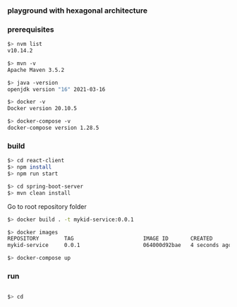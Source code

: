 ### playground with hexagonal architecture

### prerequisites
```bash
$> nvm list
v10.14.2
```

```bash
$> mvn -v
Apache Maven 3.5.2
```

```bash
$> java -version
openjdk version "16" 2021-03-16
```

```bash
$> docker -v
Docker version 20.10.5
```

```bash
$> docker-compose -v
docker-compose version 1.28.5
```

### build

```bash
$> cd react-client
$> npm install
$> npm run start
```

```bash
$> cd spring-boot-server
$> mvn clean install
```

Go to root repository folder
```bash
$> docker build . -t mykid-service:0.0.1

$> docker images
REPOSITORY        TAG                      IMAGE ID       CREATED         SIZE
mykid-service     0.0.1                    064000d92bae   4 seconds ago   534MB

$> docker-compose up
```




### run 
```bash

$> cd 

```